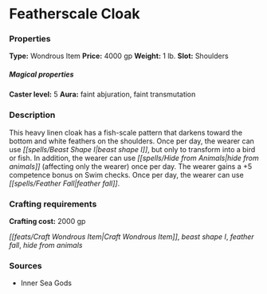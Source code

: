 ﻿---
Title: "Featherscale Cloak"
Type: "Wondrous Item"
Price: "4000 gp"
Weight: "1 lb."
Slot: "Shoulders"
Caster level: "5"
Aura: "faint abjuration, faint transmutation"
Description: |
  "This heavy linen cloak has a fish-scale pattern that darkens toward the bottom and white feathers on the shoulders. Once per day, the wearer can use _beast shape I_, but only to transform into a bird or fish. In addition, the wearer can use _hide from animals_ (affecting only the wearer) once per day. The wearer gains a +5 competence bonus on Swim checks. Once per day, the wearer can use _feather fall_."
Crafting cost: "2000 gp"
Sources: "['Inner Sea Gods']"
---

# Featherscale Cloak

### Properties

**Type:** Wondrous Item **Price:** 4000 gp **Weight:** 1 lb. **Slot:** Shoulders

##### Magical properties

**Caster level:** 5 **Aura:** faint abjuration, faint transmutation

### Description

This heavy linen cloak has a fish-scale pattern that darkens toward the bottom and white feathers on the shoulders. Once per day, the wearer can use _[[spells/Beast Shape I|beast shape I]]_, but only to transform into a bird or fish. In addition, the wearer can use _[[spells/Hide from Animals|hide from animals]]_ (affecting only the wearer) once per day. The wearer gains a +5 competence bonus on Swim checks. Once per day, the wearer can use _[[spells/Feather Fall|feather fall]]_.

### Crafting requirements

**Crafting cost:** 2000 gp

_[[feats/Craft Wondrous Item|Craft Wondrous Item]]_, _beast shape I_, _feather fall_, _hide from animals_

### Sources

* Inner Sea Gods